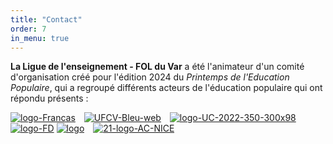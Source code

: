 ```yaml
---
title: "Contact"
order: 7
in_menu: true
---
```

**La Ligue de l'enseignement - FOL du Var** a été l'animateur d'un comité d'organisation créé pour l'édition 2024 du _Printemps de l'Education Populaire_, qui a regroupé différents acteurs de l'éducation populaire qui ont répondu présents : 

<!DOCTYPE html>
<html>
<head>
    <style>
        .image-container {
            display: inline-block; /* Affiche les images côte à côte */
            margin-right: 10px; /* Espacement entre les images */
        }
    </style>
</head>
<body>
    <div class="image-container">
        <a href='https://www.francas83.com/' target='_blank'><img src='https://i.postimg.cc/nrQ1tqzN/logo-Francas.jpg' border='0' alt='logo-Francas'/></a>
    </div>
    <div class="image-container">
        <a href='https://www.ufcv.fr/PACA' target='_blank'><img src='https://i.postimg.cc/5tXcFkkz/UFCV-Bleu-web.jpg' border='0' alt='UFCV-Bleu-web'/></a>
    </div>

</body>
</html>

<!DOCTYPE html>
<html>
<head>
    <style>
        .image-container {
            display: inline-block; /* Affiche les images côte à côte */
            margin-right: 10px; /* Espacement entre les images */
        }
    </style>
</head>
<body>
    <div class="image-container">
        <a href='https://www.uniscite.fr/antenne/toulon-var/' target='_blank'><img src='https://i.postimg.cc/ZqwRJgvy/logo-UC-2022-350-300x98.png' border='0' alt='logo-UC-2022-350-300x98'/></a>
    </div>
    <a href='https://8306.foyersruraux.org/' target='_blank'><img src='https://i.postimg.cc/WbmkJsdB/logo-FD.jpg' border='0' alt='logo-FD'/></a>
    </div>

</body>
</html>

<!DOCTYPE html>
<html>
<head>
    <style>
        .image-container {
            display: inline-block; /* Affiche les images côte à côte */
            margin-right: 10px; /* Espacement entre les images */
        }
    </style>
</head>
<body>
    <div class="image-container">
       <a href='https://www.fonjep.org/en-region/provence-alpes-cote-dazur' target='_blank'><img src='https://i.postimg.cc/tTs7gj6V/logo.png' border='0' alt='logo'/></a>
    </div>
    <a href='https://www.ac-nice.fr/sdjes-83' target='_blank'><img src='https://i.postimg.cc/Xv9Sn1Hk/21-logo-AC-NICE.jpg' border='0' alt='21-logo-AC-NICE'/></a>
    </div>

</body>
</html> 